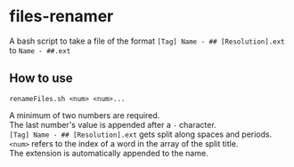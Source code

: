 # files-renamer
A bash script to take a file of the format `[Tag] Name - ## [Resolution].ext` to `Name - ##.ext`

## How to use
`renameFiles.sh <num> <num>...`


A minimum of two numbers are required.  
The last number's value is appended after a `-` character.  
`[Tag] Name - ## [Resolution].ext` gets split along spaces and periods.  
`<num>` refers to the index of a word in the array of the split title.  
The extension is automatically appended to the name.
